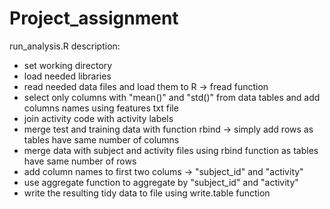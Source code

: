 # Project_assignment

run_analysis.R description:

- set working directory
- load needed libraries
- read needed data files and load them to R -> fread function
- select only columns with "mean()" and "std()" from data tables and add columns names using features txt file
- join activity code with activity labels 
- merge test and training data with function rbind -> simply add rows as tables have same number of columns
- merge data with subject and activity files using rbind function as tables have same number of rows
- add column names to first two colums -> "subject_id" and "activity"
- use aggregate function to aggregate by "subject_id" and "activity"
- write the resulting tidy data to file using write.table function
